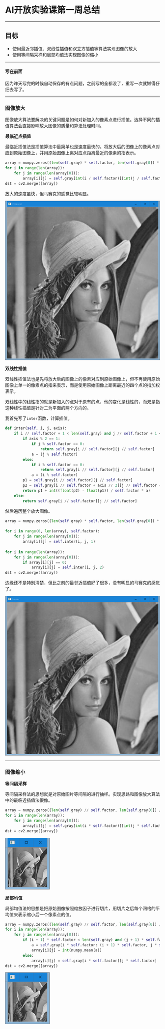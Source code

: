 # AI开放实验课第一周总结

-------------------


## 目标

 - 使用最近邻插值、双线性插值和双立方插值等算法实现图像的放大
 - 使用等间隔采样和局部均值法实现图像的缩小


-----------------


#### 写在前面

因为昨天写完的时候自动保存的有点问题，之前写的全都没了，重写一次就懒得仔细去写了。


-----------------


### 图像放大

图像放大算法要解决的关键问题是如何对新加入的像素点进行插值。选择不同的插值算法会直接影响放大图像的质量和算法处理时间。


**最临近点插值**

最临近插值法是插值算法中最简单也是速度最快的。将放大后的图像上的像素点对应到原始图像上，并用原始图像上离对应点距离最近的像素的指表示。

```python
array = numpy.zeros((len(self.gray) * self.factor, len(self.gray[0]) * self.factor), dtype=numpy.uint8)
for i in range(len(array)):
    for j in range(len(array[0])):
        array[i][j] = self.gray[int(i / self.factor)][int(j / self.factor)]
dst = cv2.merge([array])
```

放大的速度虽快，但马赛克的感觉比较明显。

![nearest](https://github.com/HLNN/AI_open_class/blob/master/week2/pic/nearest.png)


**双线性插值**

双线性插值法也是先将放大后的图像上的像素对应到原始图像上，但不再使用原始图像上单一的像素点的指来表示，而是使用原始图像上距离最近的四个点的指加权表示。

双线性中的线性指的就是新加入的点对于原有的点，他的变化是线性的，而双是指这种线性插值是针对二为平面的两个方向的。

我首先写了`inter`函数，计算插值。

```python
def inter(self, i, j, axis):
    if i // self.factor + 1 < len(self.gray) and j // self.factor + 1 < len(self.gray[0]):
        if axis % 2 == 1:
            if j % self.factor == 0:
                return self.gray[i // self.factor][j // self.factor]
            a = (j % self.factor)
        else:
            if i % self.factor == 0:
                return self.gray[i // self.factor][j // self.factor]
            a = (i % self.factor)
        p1 = self.gray[i // self.factor][j // self.factor]
        p2 = self.gray[i // self.factor + axis // 2][j // self.factor + axis % 2]
        return p1 + int((float(p2) - float(p1)) / self.factor * a)
    else:
        return self.gray[i // self.factor][j // self.factor]
```

然后遍历整个放大图像。

```python
array = numpy.zeros((len(self.gray) * self.factor, len(self.gray[0]) * self.factor), dtype=numpy.uint8)

for i in range(0, len(array), self.factor):
    for j in range(len(array[0])):
        array[i][j] = self.inter(i, j, 1)

for i in range(len(array)):
    for j in range(len(array[0])):
        if array[i][j] == 0:
            array[i][j] = self.inter(i, j, 2)
dst = cv2.merge([array])
```

边缘还不是特别清楚，但比之前的最邻近插值好了很多，没有明显的马赛克的感觉了。

![linear](https://github.com/HLNN/AI_open_class/blob/master/week2/pic/linear.png)


---------------


### 图像缩小

**等间隔采样**

等间隔采样法的思想就是对原始图片等间隔的进行抽样。实现思路和图像放大算法中的最临近插值法很像。

```python
array = numpy.zeros((len(self.gray) // self.factor, len(self.gray[0]) // self.factor), dtype=numpy.uint8)
for i in range(len(array)):
    for j in range(len(array[0])):
        array[i][j] = self.gray[int(i * self.factor)][int(j * self.factor)]
dst = cv2.merge([array])
```

![inter](https://github.com/HLNN/AI_open_class/blob/master/week2/pic/inter.png)


**局部均值**

局部均值法的思想是把原始图像按照缩放因子进行切片，用切片之后每个网格的平均值来表示缩小后一个像素点的值。


```python
array = numpy.zeros((len(self.gray) // self.factor, len(self.gray[0]) // self.factor), dtype=numpy.uint8)
for i in range(len(array)):
    for j in range(len(array[0])):
        if (i + 1) * self.factor < len(self.gray) and (j + 1) * self.factor < len(self.gray[0]):
            a = self.gray[i * self.factor: (i + 1) * self.factor, j * self.factor: (j + 1) * self.factor]
            array[i][j] = int(numpy.mean(a))
        else:
            array[i][j] = self.gray[i * self.factor][j * self.factor]
dst = cv2.merge([array])
```

![average](https://github.com/HLNN/AI_open_class/blob/master/week2/pic/average.png)

